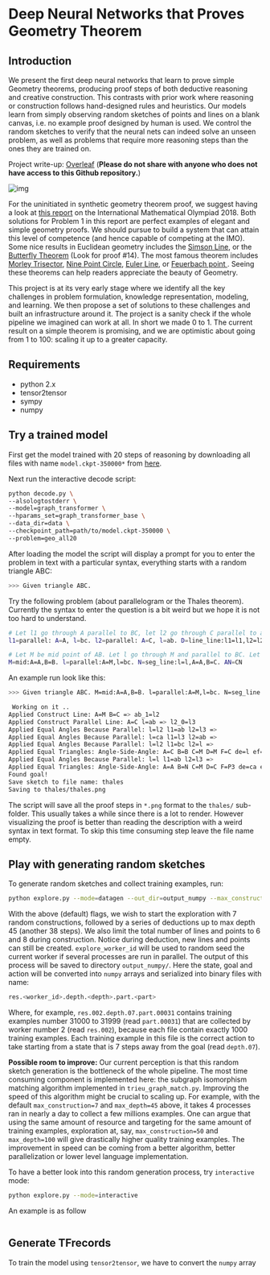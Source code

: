 # Deep Neural Networks that Proves Geometry Theorem

## Introduction

We present the first deep neural networks that learn to prove simple Geometry theorems, producing proof steps of both deductive reasoning and creative construction. This contrasts with prior work where reasoning or construction follows hand-designed rules and heuristics. Our models learn from simply observing random sketches of points and lines on a blank canvas, i.e. no example proof designed by human is used. We control the random sketches to verify that the neural nets can indeed solve an unseen problem, as well as problems that require more reasoning steps than the ones they are trained on.


Project write-up: [Overleaf](https://www.overleaf.com/read/jjcgbdqkmzcz) (**Please do not share with anyone who does not have access to this Github repository.**)

![img](https://imgur.com/yJVCotO.png)

For the uninitiated in synthetic geometry theorem proof, we suggest having a look at [this report](https://www.imo-register.org.uk/2018-report-dominic.pdf) on the International Mathematical Olympiad 2018. Both solutions for Problem 1 in this report are perfect examples of elegant and simple geometry proofs. We should pursue to build a system that can attain this level of competence (and hence capable of competing at the IMO). Some nice results in Euclidean geometry includes the [Simson Line](https://en.wikipedia.org/wiki/Simson_line), or the [Butterfly Theorem](http://www.cut-the-knot.org/pythagoras/Butterfly.shtml) (Look for proof #14). The most famous theorem includes [Morley Trisector](https://en.wikipedia.org/wiki/Morley%27s_trisector_theorem), [Nine Point Circle](http://mathworld.wolfram.com/Nine-PointCircle.html), [Euler Line](https://en.wikipedia.org/wiki/Euler_line), or [Feuerbach point
](https://en.wikipedia.org/wiki/Feuerbach_point). Seeing these theorems can help readers appreciate the beauty of Geometry.

This project is at its very early stage where we identify all the key challenges in problem formulation, knowledge representation, modeling, and learning. We then propose a set of solutions to these challenges and built an infrastructure around it. The project is a sanity check if the whole pipeline we imagined can work at all. In short we made 0 to 1. The current result on a simple theorem is promising, and we are optimistic about going from 1 to 100: scaling it up to a greater capacity.

## Requirements

* python 2.x
* tensor2tensor
* sympy
* numpy


## Try a trained model

First get the model trained with 20 steps of reasoning by downloading all files with name `model.ckpt-350000*` from [here](https://console.cloud.google.com/storage/browser/geo_reasoning/all20_modelv1_lr0d05/avg/?project=optimal-buffer-256200&pli=1).

Next run the interactive decode script:


```bash
python decode.py \
--alsologtostderr \
--model=graph_transformer \
--hparams_set=graph_transformer_base \
--data_dir=data \
--checkpoint_path=path/to/model.ckpt-350000 \
--problem=geo_all20
```

After loading the model the script will display a prompt for you to enter the problem in text with a particular syntax, everything starts with a random triangle ABC:

```bash
>>> Given triangle ABC. 
```

Try the following problem (about parallelogram or the Thales theorem). Currently the syntax to enter the question is a bit weird but we hope it is not too hard to understand.

```bash
# Let l1 go through A parallel to BC, let l2 go through C parallel to ab, D is the intersection of l1 and l2. Prove that DA=BC:
l1=parallel: A=A, l=bc. l2=parallel: A=C, l=ab. D=line_line:l1=l1,l2=l2. DA=BC

# Let M be mid point of AB. Let l go through M and parallel to BC. Let N be the intersection of l and AC. Prove that N is midpoint of AC:
M=mid:A=A,B=B. l=parallel:A=M,l=bc. N=seg_line:l=l,A=A,B=C. AN=CN
```

An example run look like this:

```bash
>>> Given triangle ABC. M=mid:A=A,B=B. l=parallel:A=M,l=bc. N=seg_line:l=l,A=A,B=C. AN=CN

 Working on it ..
Applied Construct Line: A=M B=C => ab_1=l2
Applied Construct Parallel Line: A=C l=ab => l2_0=l3
Applied Equal Angles Because Parallel: l=l2 l1=ab l2=l3 =>
Applied Equal Angles Because Parallel: l=ca l1=l3 l2=ab =>
Applied Equal Angles Because Parallel: l=l2 l1=bc l2=l =>
Applied Equal Triangles: Angle-Side-Angle: A=C B=B C=M D=M F=C de=l ef=l3 => E_0=P3
Applied Equal Angles Because Parallel: l=l l1=ab l2=l3 =>
Applied Equal Triangles: Angle-Side-Angle: A=A B=N C=M D=C F=P3 de=ca ef=l =>
Found goal!
Save sketch to file name: thales
Saving to thales/thales.png
```

The script will save all the proof steps in `*.png` format to the `thales/` sub-folder. This usually takes a while since there is a lot to render. However visualizing the proof is better than reading the description with a weird syntax in text format. To skip this time consuming step leave the file name empty.

## Play with generating random sketches

To generate random sketches and collect training examples, run:

```bash
python explore.py --mode=datagen --out_dir=output_numpy --max_construction=7 --max_depth=45 --max_line=6 --max_point=8 --explore_worker_id=1234
```

With the above (default) flags, we wish to start the exploration with 7 random constructions, followed by a series of deductions up to max depth 45 (another 38 steps). We also limit the total number of lines and points to 6 and 8 during construction. Notice during deduction, new lines and points can still be created. `explore_worker_id` will be used to random seed the current worker if several processes are run in parallel. The output of this process will be saved to directory `output_numpy/`. Here the state, goal and action will be converted into `numpy` arrays and serialized into binary files with name:

```bash
res.<worker_id>.depth.<depth>.part.<part>
```

Where, for example, `res.002.depth.07.part.00031` contains training examples number 31000 to 31999 (read `part.00031`) that are collected by worker number 2 (read `res.002`), because each file contain exactly 1000 training examples. Each training example in this file is the correct action to take starting from a state that is 7 steps away from the goal (read `depth.07`).

**Possible room to improve:** Our current perception is that this random sketch generation is the bottleneck of the whole pipeline. The most time consuming component is implemented here: the subgraph isomorphism matching algorithm implemented in `trieu_graph_match.py`. Improving the speed of this algorithm might be crucial to scaling up. For example, with the default `max_construction=7` and `max_depth=45` above, it takes 4 processes ran in nearly a day to collect a few millions examples. One can argue that using the same amount of resource and targeting for the same amount of training examples, exploration at, say, `max_construction=50` and `max_depth=100` will give drastically higher quality training examples. The improvement in speed can be coming from a better algorithm, better parallelization or lower level language implementation.

To have a better look into this random generation process, try `interactive` mode:

```bash
python explore.py --mode=interactive
```

An example is as follow

```bash
```


## Generate TFrecords

To train the model using `tensor2tensor`, we have to convert the `numpy` array




